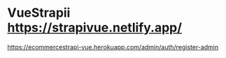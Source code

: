 # VueStrapii https://strapivue.netlify.app/

https://ecommercestrapi-vue.herokuapp.com/admin/auth/register-admin

